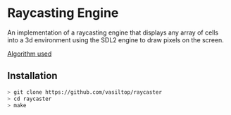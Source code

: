 # Raycasting Engine

An implementation of a raycasting engine that displays any array of cells into a 3d environment using the SDL2 engine to draw pixels on the screen.

[Algorithm used](https://lodev.org/cgtutor/raycasting.html)

## Installation

```bash
> git clone https://github.com/vasiltop/raycaster
> cd raycaster
> make
```

